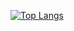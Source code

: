 [![Top Langs](https://github-readme-stats.vercel.app/api/top-langs/?username=Under4groos&layout=compact)](https://github.com/anuraghazra/github-readme-stats)
 
